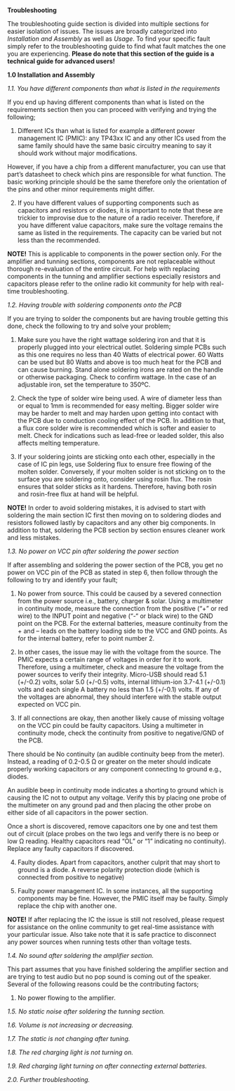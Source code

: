 **Troubleshooting**

The troubleshooting guide section is divided into multiple sections for easier isolation of issues. The issues are broadly categorized into *Installation and Assembly* as well as *Usage*. To find your specific fault simply refer to the troubleshooting guide to find what fault matches the one you are experiencing. **Please do note that this section of the guide is a technical guide for advanced users!**

**1.0	Installation and Assembly** 

*1.1.	You have different components than what is listed in the requirements*

If you end up having different components than what is listed on the requirements section then you can proceed with verifying and trying the following;

1.	Different ICs than what is listed for example a different power management IC (PMIC): any TP43xx IC and any other ICs used from the same family should have the same basic circuitry meaning to say it should work without major modifications. 

However, if you have a chip from a different manufacturer, you can use that part’s datasheet to check which pins are responsible for what function. The basic working principle should be the same therefore only the orientation of the pins and other minor requirements might differ.

2.	If you have different values of supporting components such as capacitors and resistors or diodes, it is important to note that these are trickier to improvise due to the nature of a radio receiver. Therefore, if you have different value capacitors, make sure the voltage remains the same as listed in the requirements. The capacity can be varied but not less than the recommended. 

**NOTE!** This is applicable to components in the power section only.  For the amplifier and tunning sections, components are not replaceable without thorough re-evaluation of the entire circuit. For help with replacing components in the tunning and amplifier sections especially resistors and capacitors please refer to the online radio kit community for help with real-time troubleshooting. 

*1.2.	Having trouble with soldering components onto the PCB*

If you are trying to solder the components but are having trouble getting this done, check the following to try and solve your problem;

1.	Make sure you have the right wattage soldering iron and that it is properly plugged into your electrical outlet. Soldering simple PCBs such as this one requires no less than 40 Watts of electrical power. 60 Watts can be used but 80 Watts and above is too much heat for the PCB and can cause burning. Stand alone soldering irons are rated on the handle or otherwise packaging. Check to confirm wattage. In the case of an adjustable iron, set the temperature to 350ºC.

2.	Check the type of solder wire being used. A wire of diameter less than or equal to 1mm is recommended for easy melting. Bigger solder wire may be harder to melt and may harden upon getting into contact with the PCB due to conduction cooling effect of the PCB. In addition to that, a flux core solder wire is recommended which is softer and easier to melt. Check for indications such as lead-free or leaded solder, this also affects melting temperature.

3.	If your soldering joints are sticking onto each other, especially in the case of IC pin legs, use Soldering flux to ensure free flowing of the molten solder. Conversely, if your molten solder is not sticking on to the surface you are soldering onto, consider using rosin flux. The rosin ensures that solder sticks as it hardens. Therefore, having both rosin and rosin-free flux at hand will be helpful.

**NOTE!** In order to avoid soldering mistakes, it is advised to start with soldering the main section IC first then moving on to soldering diodes and resistors followed lastly by capacitors and any other big components. In addition to that, soldering the PCB section by section ensures cleaner work and less mistakes.

*1.3.	No power on VCC pin after soldering the power section*

If after assembling and soldering the power section of the PCB, you get no power on VCC pin of the PCB as stated in step 6, then follow through the following to try and identify your fault;

1.	No power from source. This could be caused by a severed connection from the power source i.e., battery, charger & solar. Using a multimeter in continuity mode, measure the connection from the positive (“+” or red wire) to the INPUT point and negative (“-“ or black wire) to the GND point on the PCB. For the external batteries, measure continuity from the + and – leads on the battery loading side to the VCC and GND points. As for the internal battery, refer to point number 2.

2.	In other cases, the issue may lie with the voltage from the source. The PMIC expects a certain range of voltages in order for it to work. Therefore, using a multimeter, check and measure the voltage from the power sources to verify their integrity. Micro-USB should read 5.1 (+/-0.2) volts, solar 5.0 (+/-0.5) volts, internal lithium-ion 3.7-4.1 (+/-0.1) volts and each single A battery no less than 1.5 (+/-0.1) volts. If any of the voltages are abnormal, they should interfere with the stable output expected on VCC pin.


3.	If all connections are okay, then another likely cause of missing voltage on the VCC pin could be faulty capacitors. Using a multimeter in continuity mode, check the continuity from positive to negative/GND of the PCB. 

There should be No continuity (an audible continuity beep from the meter). Instead, a reading of 0.2-0.5 Ω or greater on the meter should indicate properly working capacitors or any component connecting to ground e.g., diodes. 

An audible beep in continuity mode indicates a shorting to ground which is causing the IC not to output any voltage. Verify this by placing one probe of the multimeter on any ground pad and then placing the other probe on either side of all capacitors in the power section.

Once a short is discovered, remove capacitors one by one and test them out of circuit (place probes on the two legs and verify there is no beep or low Ω reading. Healthy capacitors read “OL” or “1” indicating no continuity). Replace any faulty capacitors if discovered.  

4.	Faulty diodes. Apart from capacitors, another culprit that may short to ground is a diode. A reverse polarity protection diode (which is connected from positive to negative)

5.	Faulty power management IC. In some instances, all the supporting components may be fine. However, the PMIC itself may be faulty. Simply replace the chip with another one.

**NOTE!** If after replacing the IC the issue is still not resolved, please request for assistance on the online community to get real-time assistance with your particular issue. Also take note that it is safe practice to disconnect any power sources when running tests other than voltage tests.

*1.4.	No sound after soldering the amplifier section.*

This part assumes that you have finished soldering the amplifier section and are trying to test audio but no pop sound is coming out of the speaker. Several of the following reasons could be the contributing factors;

1.	No power flowing to the amplifier. 

*1.5.	No static noise after soldering the tunning section.*

*1.6.	Volume is not increasing or decreasing.*

*1.7.	The static is not changing after tuning.*

*1.8.	The red charging light is not turning on.*

*1.9.	Red charging light turning on after connecting external  batteries.*

*2.0.       Further troubleshooting.*
